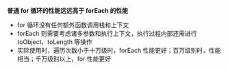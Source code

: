 **普通 for 循环的性能远远高于 forEach 的性能**

- for 循环没有任何额外函数调用栈和上下文
- forEach 则需要考虑诸多参数和执行上下文，执行过程内部还需进行 toObject、toLength 等操作
- 实际使用时，遍历次数小于十万级时，forEach 性能更好；百万级别时，性能相当；千万级别以上，for 性能更好
